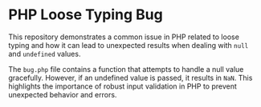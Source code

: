 # PHP Loose Typing Bug

This repository demonstrates a common issue in PHP related to loose typing and how it can lead to unexpected results when dealing with `null` and `undefined` values.

The `bug.php` file contains a function that attempts to handle a null value gracefully.  However, if an undefined value is passed, it results in `NaN`. This highlights the importance of robust input validation in PHP to prevent unexpected behavior and errors.